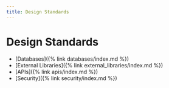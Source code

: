 ```yaml
---
title: Design Standards
---
```


Design Standards
================

* [Databases]({% link databases/index.md %})
* [External Libraries]({% link external_libraries/index.md %})
* [APIs]({% link apis/index.md %})
* [Security]({% link security/index.md %})